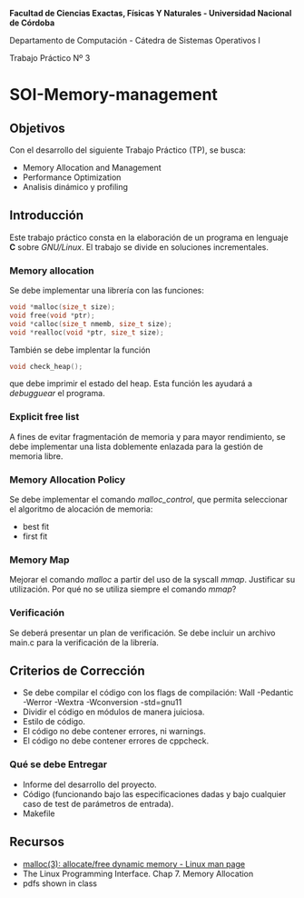 **Facultad de Ciencias Exactas, Físicas Y Naturales - Universidad Nacional de Córdoba**

Departamento de Computación - Cátedra de Sistemas Operativos I

Trabajo Práctico Nº 3
# SOI-Memory-management

## Objetivos
Con el desarrollo del siguiente Trabajo Práctico (TP), se busca:
- Memory Allocation and Management
- Performance Optimization
- Analisis dinámico y profiling

## Introducción
Este trabajo práctico consta en la elaboración de un programa en lenguaje **C** sobre _GNU/Linux_. El trabajo se divide en soluciones incrementales.

### Memory allocation
Se debe implementar una librería con las funciones:
```C
void *malloc(size_t size);
void free(void *ptr);
void *calloc(size_t nmemb, size_t size);
void *realloc(void *ptr, size_t size);
```
También se debe implentar la función 
```C
void check_heap();
```
que debe imprimir el estado del heap. Esta función les ayudará a _debugguear_ el programa.

### Explicit free list
A fines de evitar fragmentación de memoria y para mayor rendimiento, se debe implementar una lista doblemente enlazada para la gestión de memoria libre.

### Memory Allocation Policy
Se debe implementar el comando _malloc_control_, que permita seleccionar el algoritmo de alocación de memoria:
- best fit
- first fit    

### Memory Map
Mejorar el comando _malloc_ a partir del uso de la syscall _mmap_. Justificar su utilización.  Por qué no se utiliza siempre el comando _mmap_?

### Verificación
Se deberá presentar un plan de verificación. Se debe incluir un archivo main.c para la verificación de la librería.

## Criterios de Corrección
- Se debe compilar el código con los flags de compilación: Wall -Pedantic -Werror -Wextra -Wconversion -std=gnu11
- Dividir el código en módulos de manera juiciosa.
- Estilo de código.
- El código no debe contener errores, ni warnings.
- El código no debe contener errores de cppcheck.

### Qué se debe Entregar
- Informe del desarrollo del proyecto.
- Código (funcionando bajo las especificaciones dadas y bajo cualquier caso de test de parámetros de entrada).
- Makefile

## Recursos
- [malloc(3): allocate/free dynamic memory - Linux man page](https://linux.die.net/man/3/malloc "man malloc(3)")
- The Linux Programming Interface. Chap 7. Memory Allocation
- pdfs shown in class

